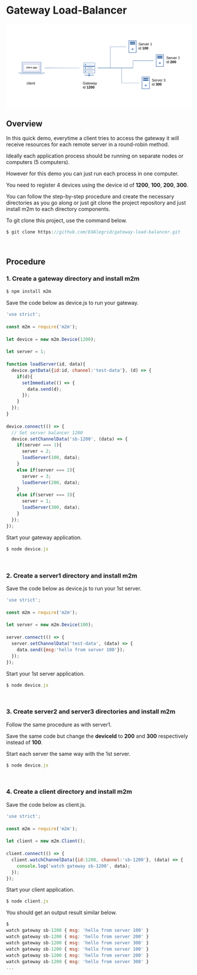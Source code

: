 # Gateway Load-Balancer

![](assets/gatewayLoadbalancer2.svg)

## Overview

In this quick demo, everytime a client tries to access the gateway it will receive resources for each remote server in a round-robin method.

Ideally each application process should be running on separate nodes or computers (5 computers).

However for this demo you can just run each process in one computer.

You need to register 4 devices using the device id of **1200**, **100**, **200**, **300**.

You can follow the step-by-step procedure and create the necessary directories as you go along or just git clone the project repository and just install m2m to each directory components.

 To git clone this project, use the command below.  
 ```js
$ git clone https://github.com/EdAlegrid/gateway-load-balancer.git
```

<br>

## Procedure 

### 1. Create a gateway directory and install m2m

```js
$ npm install m2m
```
Save the code below as device.js to run your gateway.
```js
'use strict';

const m2m = require('m2m');

let device = new m2m.Device(1200);

let server = 1;

function loadServer(id, data){
  device.getData({id:id, channel:'test-data'}, (d) => {
    if(d){
      setImmediate(() => {
        data.send(d);
      });
    }
  });
}

device.connect(() => {
  // Set server balancer 1200
  device.setChannelData('sb-1200', (data) => { 
    if(server === 1){
      server = 2;
      loadServer(100, data);
    }
    else if(server === 2){
      server = 3;
      loadServer(200, data);
    }
    else if(server === 3){
      server = 1;
      loadServer(300, data);
    }
  });
});
```

Start your gateway application.

```js
$ node device.js
```

<br>

### 2. Create a server1 directory and install m2m
Save the code below as device.js to run your 1st server.
```js
'use strict';

const m2m = require('m2m');

let server = new m2m.Device(100);

server.connect(() => {
  server.setChannelData('test-data', (data) => {
    data.send({msg:'hello from server 100'});
  });
});
```

Start your 1st server application.

```js
$ node device.js
```

<br>

### 3. Create server2 and server3 directories and install m2m
Follow the same procedure as with server1.

Save the same code but change the **deviceId** to **200** and **300** respectively instead of **100**.

Start each server the same way with the 1st server.
```js
$ node device.js
```

<br>

### 4. Create a client directory and install m2m
Save the code below as client.js.
```js
'use strict';

const m2m = require('m2m');

let client = new m2m.Client();

client.connect(() => {
  client.watchChannelData({id:1200, channel:'sb-1200'}, (data) => {
    console.log('watch gateway sb-1200', data);
  });
});
```

Start your client application.

```js
$ node client.js
```

You should get an output result similar below.

```js
$ 
watch gateway sb-1200 { msg: 'hello from server 100' }
watch gateway sb-1200 { msg: 'hello from server 200' }
watch gateway sb-1200 { msg: 'hello from server 300' }
watch gateway sb-1200 { msg: 'hello from server 100' }
watch gateway sb-1200 { msg: 'hello from server 200' }
watch gateway sb-1200 { msg: 'hello from server 300' }
...

```

